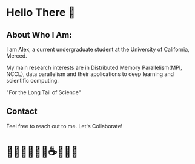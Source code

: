 # Hello There 👋

## About Who I Am:

I am Alex, a current undergraduate student at the University of California, Merced. 

My main research interests are in Distributed Memory Parallelism(MPI, NCCL), data parallelism and their applications to deep learning and scientific computing.


"For the Long Tail of Science"

## Contact
Feel free to reach out to me. Let's Collaborate!
# 🧑🏻‍💻🧑🏻‍🔬☕️🍋📝🏫
